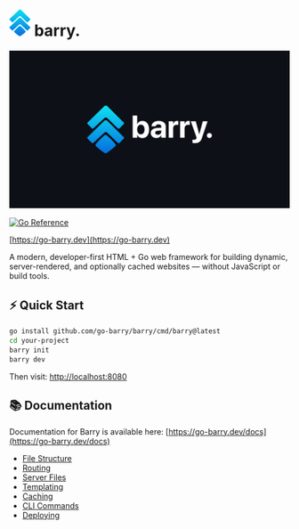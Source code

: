 # ![Barry logo](/logo.svg) barry.

![Barry logo](/header.jpg)

[![Go Reference](https://pkg.go.dev/badge/github.com/go-barry/barry.svg)](https://pkg.go.dev/github.com/go-barry/barry)

[https://go-barry.dev](https://go-barry.dev)

A modern, developer-first HTML + Go web framework for building dynamic, server-rendered, and optionally cached websites — without JavaScript or build tools.

## ⚡ Quick Start

```bash
go install github.com/go-barry/barry/cmd/barry@latest
cd your-project
barry init
barry dev
```

Then visit: [http://localhost:8080](http://localhost:8080)

## 📚 Documentation

Documentation for Barry is available here: [https://go-barry.dev/docs](https://go-barry.dev/docs)

- [File Structure](https://go-barry.dev/docs/file-structure)
- [Routing](https://go-barry.dev/docs/routing)
- [Server Files](https://go-barry.dev/docs/server-files)
- [Templating](https://go-barry.dev/docs/templating)
- [Caching](https://go-barry.dev/docs/page-caching)
- [CLI Commands](https://go-barry.dev/docs/cli)
- [Deploying](https://go-barry.dev/docs/deploying)
